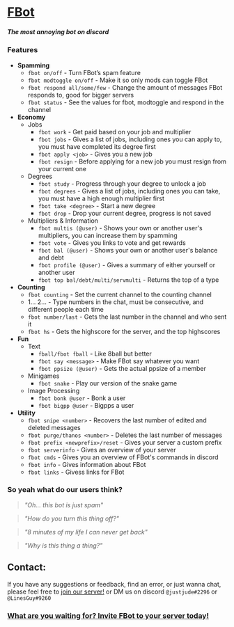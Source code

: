 # [**FBot**](https://fbot.breadhub.uk)
##### *The most annoying bot on discord*

### Features
 - **Spamming**
   - `fbot on/off` - Turn FBot’s spam feature
   - `fbot modtoggle on/off` - Make it so only mods can toggle FBot
   - `fbot respond all/some/few` - Change the amount of messages FBot responds to, good for bigger servers
   - `fbot status` - See the values for fbot, modtoggle and respond in the channel
 - **Economy**
   - Jobs
     - `fbot work` - Get paid based on your job and multiplier
     - `fbot jobs` - Gives a list of jobs, including ones you can apply to, you must have completed its degree first
     - `fbot apply <job>` - Gives you a new job
     - `fbot resign` - Before applying for a new job you must resign from your current one
   - Degrees
     - `fbot study` - Progress through your degree to unlock a job
     - `fbot degrees` - Gives a list of jobs, including ones you can take, you must have a high enough multiplier first
     - `fbot take <degree>` - Start a new degree
     - `fbot drop` - Drop your current degree, progress is not saved
   - Multipliers & Information
     - `fbot multis (@user)` - Shows your own or another user's multipliers, you can increase them by spamming
     - `fbot vote` - Gives you links to vote and get rewards
     - `fbot bal (@user)` - Shows your own or another user's balance and debt
     - `fbot profile (@user)` - Gives a summary of either yourself or another user
     - `fbot top bal/debt/multi/servmulti` - Returns the top of a type
 - **Counting**
   - `fbot counting` - Set the current channel to the counting channel
   - 1... 2... - Type numbers in the chat, must be consecutive, and different people each time
   - `fbot number/last` - Gets the last number in the channel and who sent it
   - `fbot hs` - Gets the highscore for the server, and the top highscores
 - **Fun**
   - Text
     - `fball/fbot fball` - Like 8ball but better
     - `fbot say <message>` - Make FBot say whatever you want
     - `fbot ppsize (@user)` - Gets the actual ppsize of a member
   - Minigames
     - `fbot snake` - Play our version of the snake game
   - Image Processing
     - `fbot bonk @user` - Bonk a user
     - `fbot bigpp @user` - Bigpps a user
 - **Utility**
   - `fbot snipe <number>` - Recovers the last number of edited and deleted messages
   - `fbot purge/thanos <number>` - Deletes the last number of messages
   - `fbot prefix <newprefix>/reset` - Gives your server a custom prefix
   - `fbot serverinfo` - Gives an overview of your server
   - `fbot cmds` - Gives you an overview of FBot's commands in discord
   - `fbot info` - Gives information about FBot
   - `fbot links` - Givess links for FBot

### **So yeah what do our users think?**
 > *"Oh... this bot is just spam"*
 
 > *"How do you turn this thing off?"*
 
 > *"8 minutes of my life I can never get back"*
 
 > *"Why is this thing a thing?"*
 
 ## **Contact:**
If you have any suggestions or feedback, find an error, or just wanna chat, please feel free to [join our server!](https://fbot.breadhub.uk/server) or DM us on discord `@justjude#2296` or `@LinesGuy#9260`
 
 ### [**What are you waiting for? Invite FBot to your server today!**](https://fbot.breadhub.uk/invite)
